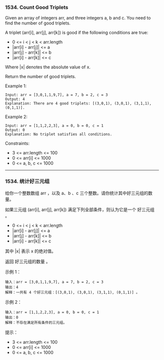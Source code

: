 ### 1534. Count Good Triplets
Given an array of integers arr, and three integers a, b and c. You need to find the number of good triplets.

A triplet (arr[i], arr[j], arr[k]) is good if the following conditions are true:

* 0 <= i < j < k < arr.length
* |arr[i] - arr[j]| <= a
* |arr[j] - arr[k]| <= b
* |arr[i] - arr[k]| <= c

Where |x| denotes the absolute value of x.

Return the number of good triplets.

 

Example 1:

	Input: arr = [3,0,1,1,9,7], a = 7, b = 2, c = 3
	Output: 4
	Explanation: There are 4 good triplets: [(3,0,1), (3,0,1), (3,1,1), (0,1,1)].

Example 2:

	Input: arr = [1,1,2,2,3], a = 0, b = 0, c = 1
	Output: 0
	Explanation: No triplet satisfies all conditions.

 

Constraints:

* 3 <= arr.length <= 100
* 0 <= arr[i] <= 1000
* 0 <= a, b, c <= 1000

----

### 1534. 统计好三元组
给你一个整数数组 arr ，以及 a、b 、c 三个整数。请你统计其中好三元组的数量。

如果三元组 (arr[i], arr[j], arr[k]) 满足下列全部条件，则认为它是一个 好三元组 。

* 0 <= i < j < k < arr.length
* |arr[i] - arr[j]| <= a
* |arr[j] - arr[k]| <= b
* |arr[i] - arr[k]| <= c

其中 |x| 表示 x 的绝对值。

返回 好三元组的数量 。



示例 1：

	输入：arr = [3,0,1,1,9,7], a = 7, b = 2, c = 3
	输出：4
	解释：一共有 4 个好三元组：[(3,0,1), (3,0,1), (3,1,1), (0,1,1)] 。

示例 2：

	输入：arr = [1,1,2,2,3], a = 0, b = 0, c = 1
	输出：0
	解释：不存在满足所有条件的三元组。



提示：

* 3 <= arr.length <= 100
* 0 <= arr[i] <= 1000
* 0 <= a, b, c <= 1000
